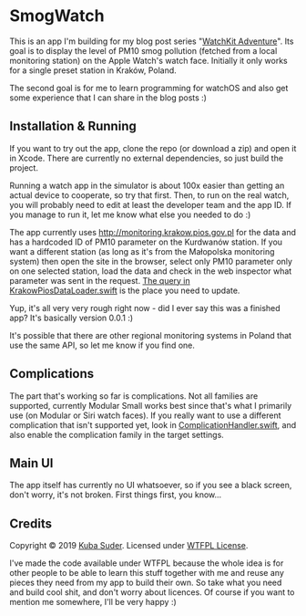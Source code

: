 # SmogWatch

This is an app I'm building for my blog post series "[WatchKit Adventure](https://mackuba.eu/2018/10/29/watchkit-adventure-0-intro/)". Its goal is to display the level of PM10 smog pollution (fetched from a local monitoring station) on the Apple Watch's watch face. Initially it only works for a single preset station in Kraków, Poland.

The second goal is for me to learn programming for watchOS and also get some experience that I can share in the blog posts :)


## Installation & Running

If you want to try out the app, clone the repo (or download a zip) and open it in Xcode. There are currently no external dependencies, so just build the project.

Running a watch app in the simulator is about 100x easier than getting an actual device to cooperate, so try that first. Then, to run on the real watch, you will probably need to edit at least the developer team and the app ID. If you manage to run it, let me know what else you needed to do :)

The app currently uses http://monitoring.krakow.pios.gov.pl for the data and has a hardcoded ID of PM10 parameter on the Kurdwanów station. If you want a different station (as long as it's from the Małopolska monitoring system) then open the site in the browser, select only PM10 parameter only on one selected station, load the data and check in the web inspector what parameter was sent in the request. [The query in KrakowPiosDataLoader.swift](https://github.com/mackuba/SmogWatch/blob/master/SmogWatch%20WatchKit%20Extension/KrakowPiosDataLoader.swift#L70) is the place you need to update.

Yup, it's all very very rough right now - did I ever say this was a finished app? It's basically version 0.0.1 :)

It's possible that there are other regional monitoring systems in Poland that use the same API, so let me know if you find one.


## Complications

The part that's working so far is complications. Not all families are supported, currently Modular Small works best since that's what I primarily use (on Modular or Siri watch faces). If you really want to use a different complication that isn't supported yet, look in [ComplicationHandler.swift](https://github.com/mackuba/SmogWatch/blob/master/SmogWatch%20WatchKit%20Extension/ComplicationHandler.swift), and also enable the complication family in the target settings.


## Main UI

The app itself has currently no UI whatsoever, so if you see a black screen, don't worry, it's not broken. First things first, you know...


## Credits

Copyright © 2019 [Kuba Suder](https://mackuba.eu). Licensed under [WTFPL License](http://www.wtfpl.net).

I've made the code available under WTFPL because the whole idea is for other people to be able to learn this stuff together with me and reuse any pieces they need from my app to build their own. So take what you need and build cool shit, and don't worry about licences. Of course if you want to mention me somewhere, I'll be very happy :)

